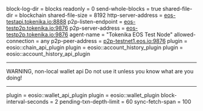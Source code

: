 block-log-dir = blocks
readonly = 0
send-whole-blocks = true
shared-file-dir = blockchain
shared-file-size = 8192
http-server-address = [eos-testapi.tokenika.io:8888](http://eos-testapi.tokenika.io:8888/)
p2p-listen-endpoint = [eos-testp2p.tokenika.io:9876](http://eos-testp2p.tokenika.io:9876/)
p2p-server-address = [eos-testp2p.tokenika.io:9876](http://eos-testp2p.tokenika.io:9876/)
agent-name = "Tokenika EOS Test Node"
allowed-connection = any
p2p-peer-address = [p2p-testnet1.eos.io:9876](http://p2p-testnet1.eos.io:9876/)
plugin = eosio::chain_api_plugin
plugin = eosio::account_history_plugin
plugin = eosio::account_history_api_plugin
***
WARNING, non-local wallet api
Do not use it unless you know what are you doing!
***
plugin = eosio::wallet_api_plugin
plugin = eosio::wallet_plugin
block-interval-seconds = 2
pending-txn-depth-limit = 60
sync-fetch-span = 100